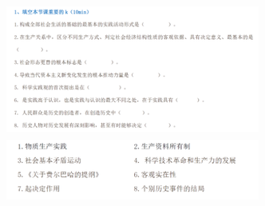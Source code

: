 ![image-20251024181342668](./马原.assets/image-20251024181342668.png)

![image-20251024181321098](./马原.assets/image-20251024181321098.png)